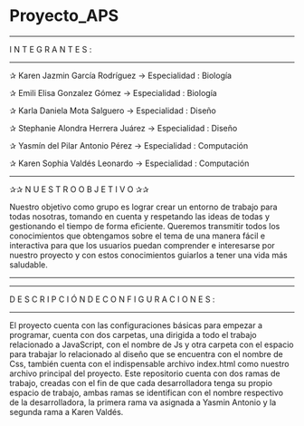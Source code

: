 # Proyecto_APS

___________________________________________________________________

I N T E G R A N T E S :
___________________________________________________________________

✰ Karen Jazmin García Rodríguez     →  Especialidad : Biología

✰ Emili Elisa Gonzalez Gómez        →  Especialidad : Biología

✰ Karla Daniela Mota Salguero       →  Especialidad : Diseño              

✰ Stephanie Alondra Herrera Juárez  →  Especialidad : Diseño

✰ Yasmín del Pilar Antonio Pérez    →  Especialidad : Computación

✰ Karen Sophia Valdés Leonardo      →  Especialidad : Computación

____________________________________________________________________

✰✰   N U E S T R O   O B J E T I V O  ✰✰

Nuestro objetivo como grupo es lograr crear un entorno de trabajo para todas nosotras, tomando en cuenta y respetando las ideas de todas y gestionando el tiempo de forma eficiente. Queremos transmitir todos los conocimientos que obtengamos sobre el tema de una manera fácil e interactiva para que los usuarios puedan comprender e interesarse por nuestro proyecto y con estos conocimientos guiarlos a tener una vida más saludable.

________________
___________________________

D E S C R I P C I Ó N  D E  C O N F I G U R A C I O N E S :
__________________________________________________________________

El proyecto cuenta con las configuraciones básicas para empezar a programar, cuenta con dos carpetas, una dirigida a todo el trabajo relacionado a JavaScript, con el nombre de Js y otra carpeta con el espacio para trabajar lo relacionado al diseño que se encuentra con el nombre de Css, también cuenta con el indispensable archivo index.html como nuestro archivo principal del proyecto.
Este repositorio cuenta con dos ramas de trabajo, creadas con el fin de que cada desarrolladora tenga su propio espacio de trabajo, ambas ramas se identifican con el nombre respectivo de la desarrolladora, la primera rama va asignada a Yasmin Antonio y la segunda rama a Karen Valdés.